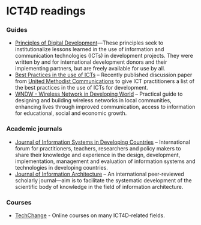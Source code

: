 # ICT4D readings

### Guides

- [Principles of Digital Development](http://digitalprinciples.org/)—These principles seek to institutionalize lessons learned in the use of information and communication technologies (ICTs) in development projects. They were written by and for international development donors and their implementing partners, but are freely available for use by all.
- [Best Practices in the use of ICTs](http://ow.ly/uLrRM) – Recently published discussion paper from [United Methodist Communications](http://www.umcom.org/site/c.mrLZJ9PFKmG/b.2730433/k.BD83/Home.htm) to give ICT practitioners a list of the best practices in the use of ICTs for development.
- [WNDW - Wireless Network in Developing World](http://wndw.net/) – Practical guide to designing and building wireless networks in local communities, enhancing lives through improved communication, access to information for educational, social and economic growth.


### Academic journals

- [Journal of Information Systems in Developing Countries](http://www.ejisdc.org/ojs2/index.php/ejisdc) – International forum for practitioners, teachers, researchers and policy makers to share their knowledge and experience in the design, development, implementation, management and evaluation of information systems and technologies in developing countries.
- [Journal of Information Architecture](http://journalofia.org/) – An international peer-reviewed scholarly journal—aim is to facilitate the systematic development of the scientific body of knowledge in the field of information architecture.


### Courses

- [TechChange](https://www.techchange.org/online-courses/mobile-data-solutions/) - Online courses on many ICT4D-related fields.
